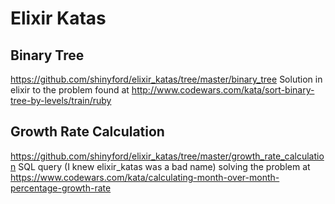 # Elixir Katas

## Binary Tree
https://github.com/shinyford/elixir_katas/tree/master/binary_tree
Solution in elixir to the problem found at http://www.codewars.com/kata/sort-binary-tree-by-levels/train/ruby

## Growth Rate Calculation
https://github.com/shinyford/elixir_katas/tree/master/growth_rate_calculation
SQL query (I knew elixir_katas was a bad name) solving the problem at https://www.codewars.com/kata/calculating-month-over-month-percentage-growth-rate
